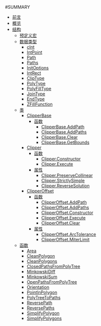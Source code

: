 #SUMMARY

- [前言](README.md)
- [概览](OVERVIEW.md)
- [结构]()
  - [预定义宏](/clipperlib/预定义宏.md)
  - [数据类型]()
    - [cInt](/clipperlib/types/cInt.md)
	- [IntPoint](/clipperlib/types/IntPoint.md)
	- [Path](/clipperlib/types/Path.md)
	- [Paths](/clipperlib/types/Paths.md)
	- [InitOptions](/clipperlib/types/InitOptions.md)
	- [IntRect](/clipperlib/types/IntRect.md)
	- [ClipType](/clipperlib/types/ClipType.md)
	- [PolyType](/clipperlib/types/PolyType.md)
	- [PolyFillType](/clipperlib/types/PolyFillType.md)
	- [JoinType](/clipperlib/types/JoinType.md)
	- [EndType](/clipperlib/types/EndType.md)
	- [ZFillFunction](/clipperlib/types/ZFillFunction.md)
  - [类]()  
    - [ClipperBase](/clipperlib/classes/ClipperBase/ClipperBase.md)
	  - [函数]()
	    - [ClipperBase.AddPath](/clipperlib/classes/ClipperBase/ClipperBase.AddPath.md)
		- [ClipperBase.AddPaths](/clipperlib/classes/ClipperBase/ClipperBase.AddPaths.md)
		- [ClipperBase.Clear](/clipperlib/classes/ClipperBase/ClipperBase.Clear.md)
		- [ClipperBase.GetBounds](/clipperlib/classes/ClipperBase/ClipperBase.GetBounds.md)
    - [Clipper](/clipperlib/classes/Clipper/Clipper.md)
	  - [函数]()
	    - [Clipper.Constructor](/clipperlib/classes/Clipper/Clipper.Constructor.md)
		- [Clipper.Execute](/clipperlib/classes/Clipper/Clipper.Execute.md)
      - [属性]()	  
	    - [Clipper.PreserveCollinear](/clipperlib/classes/Clipper/Clipper.PreserveCollinear.md)
		- [Clipper.StrictlySimple](/clipperlib/classes/Clipper/Clipper.StrictlySimple.md)
		- [Clipper.ReverseSolution](/clipperlib/classes/Clipper/Clipper.ReverseSolution.md)
    - [ClipperOffset](/clipperlib/classes/ClipperOffset/ClipperOffset.md)
	  - [函数]()
	    - [ClipperOffset.AddPath](/clipperlib/classes/ClipperOffset/ClipperOffset.AddPath.md)
		- [ClipperOffset.AddPaths](/clipperlib/classes/ClipperOffset/ClipperOffset.AddPaths.md)
		- [ClipperOffset.Constructor](/clipperlib/classes/ClipperOffset/ClipperOffset.Constructor.md)
		- [ClipperOffset.Execute](/clipperlib/classes/ClipperOffset/ClipperOffset.Execute.md)
		- [ClipperOffset.Clear](/clipperlib/classes/ClipperOffset/ClipperOffset.Clear.md)
	  - [属性]()
        - [ClipperOffset.ArcTolerance](/clipperlib/classes/ClipperOffset/ClipperOffset.ArcTolerance.md)
        - [ClipperOffset.MiterLimit](/clipperlib/classes/ClipperOffset/ClipperOffset.MiterLimit.md)		
  - [函数]()
    - [Area](/clipperlib/functions/Area.md)
	- [CleanPolygon](/clipperlib/functions//CleanPolygon.md)
	- [CleanPolygons](/clipperlib/functions/CleanPolygons.md)
	- [ClosedPathsFromPolyTree](/clipperlib/functions/ClosedPathsFromPolyTree.md)
	- [MinkowskiDiff](/clipperlib/functions/MinkowskiDiff.md)
	- [MinkowskiSum](/clipperlib/functions/MinkowskiSum.md)
	- [OpenPathsFromPolyTree](/clipperlib/functions/OpenPathsFromPolyTree.md)
    - [Orientation](/clipperlib/functions/Orientation.md)
	- [PointInPolygon](/clipperlib/functions/PointInPolygon.md)
	- [PolyTreeToPaths](/clipperlib/functions/PolyTreeToPaths.md)
	- [ReversePath](/clipperlib/functions/ReversePath.md)
	- [ReversePaths](/clipperlib/functions/ReversePaths.md)
	- [SimplifyPolygon](/clipperlib/functions/SimplifyPolygon.md)
	- [SimplifyPolygons](/clipperlib/functions/SimplifyPolygons.md)
	
	